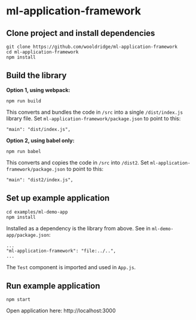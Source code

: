 # ml-application-framework

## Clone project and install dependencies

```
git clone https://github.com/wooldridge/ml-application-framework
cd ml-application-framework
npm install
```

## Build the library

**Option 1, using webpack:**

```
npm run build
```

This converts and bundles the code in `/src` into a single `/dist/index.js` library file. Set `ml-application-framework/package.json` to point to this:

```
"main": "dist/index.js",
```

**Option 2, using babel only:**

```
npm run babel
```

This converts and copies the code in `/src` into `/dist2`. Set `ml-application-framework/package.json` to point to this:

```
"main": "dist2/index.js",
```

## Set up example application

```
cd examples/ml-demo-app
npm install
```

Installed as a dependency is the library from above. See in `ml-demo-app/package.json`:

```
...
"ml-application-framework": "file:../..",
...
```

The `Test` component is imported and used in `App.js`.

## Run example application

```
npm start
```

Open application here: http://localhost:3000

